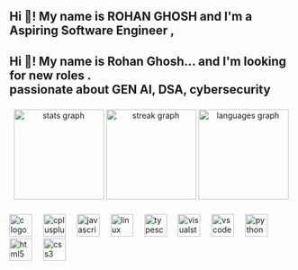 <h2 align="left">Hi 👋! My name is ROHAN GHOSH and I'm a Aspiring Software Engineer ,

<h2 align="left">Hi 👋! My name is Rohan Ghosh... and I'm looking for new roles .<br>passionate about GEN AI, DSA, cybersecurity</h2>

###

<div align="center">
  <img src="https://github-readme-stats.vercel.app/api?username=rohanchristos&hide_title=false&hide_rank=true&show_icons=true&include_all_commits=true&count_private=true&disable_animations=false&theme=radical&locale=en&hide_border=false" height="160" alt="stats graph"  />
  <img src="https://streak-stats.demolab.com?user=rohanchristos&locale=en&mode=daily&theme=nightowl&hide_border=true&border_radius=4" height="160" alt="streak graph"  />
  <img src="https://github-readme-stats.vercel.app/api/top-langs?username=rohanchristos&locale=en&hide_title=false&layout=compact&card_width=320&langs_count=8&theme=cobalt&hide_border=true" height="160" alt="languages graph"  />
</div>

###

<div align="left">
  <img src="https://cdn.simpleicons.org/c/A8B9CC" height="40" alt="c logo"  />
  <img width="12" />
  <img src="https://cdn.simpleicons.org/c++/00599C" height="40" alt="cplusplus logo"  />
  <img width="12" />
  <img src="https://cdn.simpleicons.org/javascript/F7DF1E" height="40" alt="javascript logo"  />
  <img width="12" />
  <img src="https://cdn.simpleicons.org/linux/FCC624" height="40" alt="linux logo"  />
  <img width="12" />
  <img src="https://cdn.simpleicons.org/typescript/3178C6" height="40" alt="typescript logo"  />
  <img width="12" />
  <img src="https://cdn.simpleicons.org/visualstudio/5C2D91" height="40" alt="visualstudio logo"  />
  <img width="12" />
  <img src="https://cdn.simpleicons.org/visualstudiocode/007ACC" height="40" alt="vscode logo"  />
  <img width="12" />
  <img src="https://skillicons.dev/icons?i=py" height="40" alt="python logo"  />
  <img width="12" />
  <img src="https://skillicons.dev/icons?i=html" height="40" alt="html5 logo"  />
  <img width="12" />
  <img src="https://skillicons.dev/icons?i=css" height="40" alt="css3 logo"  />
</div>

###
